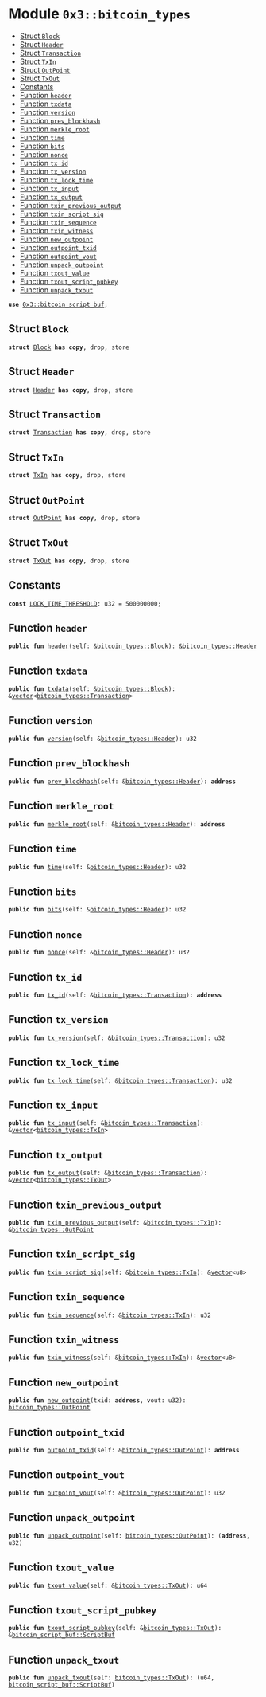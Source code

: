 
<a name="0x3_bitcoin_types"></a>

# Module `0x3::bitcoin_types`



-  [Struct `Block`](#0x3_bitcoin_types_Block)
-  [Struct `Header`](#0x3_bitcoin_types_Header)
-  [Struct `Transaction`](#0x3_bitcoin_types_Transaction)
-  [Struct `TxIn`](#0x3_bitcoin_types_TxIn)
-  [Struct `OutPoint`](#0x3_bitcoin_types_OutPoint)
-  [Struct `TxOut`](#0x3_bitcoin_types_TxOut)
-  [Constants](#@Constants_0)
-  [Function `header`](#0x3_bitcoin_types_header)
-  [Function `txdata`](#0x3_bitcoin_types_txdata)
-  [Function `version`](#0x3_bitcoin_types_version)
-  [Function `prev_blockhash`](#0x3_bitcoin_types_prev_blockhash)
-  [Function `merkle_root`](#0x3_bitcoin_types_merkle_root)
-  [Function `time`](#0x3_bitcoin_types_time)
-  [Function `bits`](#0x3_bitcoin_types_bits)
-  [Function `nonce`](#0x3_bitcoin_types_nonce)
-  [Function `tx_id`](#0x3_bitcoin_types_tx_id)
-  [Function `tx_version`](#0x3_bitcoin_types_tx_version)
-  [Function `tx_lock_time`](#0x3_bitcoin_types_tx_lock_time)
-  [Function `tx_input`](#0x3_bitcoin_types_tx_input)
-  [Function `tx_output`](#0x3_bitcoin_types_tx_output)
-  [Function `txin_previous_output`](#0x3_bitcoin_types_txin_previous_output)
-  [Function `txin_script_sig`](#0x3_bitcoin_types_txin_script_sig)
-  [Function `txin_sequence`](#0x3_bitcoin_types_txin_sequence)
-  [Function `txin_witness`](#0x3_bitcoin_types_txin_witness)
-  [Function `new_outpoint`](#0x3_bitcoin_types_new_outpoint)
-  [Function `outpoint_txid`](#0x3_bitcoin_types_outpoint_txid)
-  [Function `outpoint_vout`](#0x3_bitcoin_types_outpoint_vout)
-  [Function `unpack_outpoint`](#0x3_bitcoin_types_unpack_outpoint)
-  [Function `txout_value`](#0x3_bitcoin_types_txout_value)
-  [Function `txout_script_pubkey`](#0x3_bitcoin_types_txout_script_pubkey)
-  [Function `unpack_txout`](#0x3_bitcoin_types_unpack_txout)


<pre><code><b>use</b> <a href="bitcoin_script_buf.md#0x3_bitcoin_script_buf">0x3::bitcoin_script_buf</a>;
</code></pre>



<a name="0x3_bitcoin_types_Block"></a>

## Struct `Block`



<pre><code><b>struct</b> <a href="bitcoin_types.md#0x3_bitcoin_types_Block">Block</a> <b>has</b> <b>copy</b>, drop, store
</code></pre>



<a name="0x3_bitcoin_types_Header"></a>

## Struct `Header`



<pre><code><b>struct</b> <a href="bitcoin_types.md#0x3_bitcoin_types_Header">Header</a> <b>has</b> <b>copy</b>, drop, store
</code></pre>



<a name="0x3_bitcoin_types_Transaction"></a>

## Struct `Transaction`



<pre><code><b>struct</b> <a href="bitcoin_types.md#0x3_bitcoin_types_Transaction">Transaction</a> <b>has</b> <b>copy</b>, drop, store
</code></pre>



<a name="0x3_bitcoin_types_TxIn"></a>

## Struct `TxIn`



<pre><code><b>struct</b> <a href="bitcoin_types.md#0x3_bitcoin_types_TxIn">TxIn</a> <b>has</b> <b>copy</b>, drop, store
</code></pre>



<a name="0x3_bitcoin_types_OutPoint"></a>

## Struct `OutPoint`



<pre><code><b>struct</b> <a href="bitcoin_types.md#0x3_bitcoin_types_OutPoint">OutPoint</a> <b>has</b> <b>copy</b>, drop, store
</code></pre>



<a name="0x3_bitcoin_types_TxOut"></a>

## Struct `TxOut`



<pre><code><b>struct</b> <a href="bitcoin_types.md#0x3_bitcoin_types_TxOut">TxOut</a> <b>has</b> <b>copy</b>, drop, store
</code></pre>



<a name="@Constants_0"></a>

## Constants


<a name="0x3_bitcoin_types_LOCK_TIME_THRESHOLD"></a>



<pre><code><b>const</b> <a href="bitcoin_types.md#0x3_bitcoin_types_LOCK_TIME_THRESHOLD">LOCK_TIME_THRESHOLD</a>: u32 = 500000000;
</code></pre>



<a name="0x3_bitcoin_types_header"></a>

## Function `header`



<pre><code><b>public</b> <b>fun</b> <a href="bitcoin_types.md#0x3_bitcoin_types_header">header</a>(self: &<a href="bitcoin_types.md#0x3_bitcoin_types_Block">bitcoin_types::Block</a>): &<a href="bitcoin_types.md#0x3_bitcoin_types_Header">bitcoin_types::Header</a>
</code></pre>



<a name="0x3_bitcoin_types_txdata"></a>

## Function `txdata`



<pre><code><b>public</b> <b>fun</b> <a href="bitcoin_types.md#0x3_bitcoin_types_txdata">txdata</a>(self: &<a href="bitcoin_types.md#0x3_bitcoin_types_Block">bitcoin_types::Block</a>): &<a href="">vector</a>&lt;<a href="bitcoin_types.md#0x3_bitcoin_types_Transaction">bitcoin_types::Transaction</a>&gt;
</code></pre>



<a name="0x3_bitcoin_types_version"></a>

## Function `version`



<pre><code><b>public</b> <b>fun</b> <a href="bitcoin_types.md#0x3_bitcoin_types_version">version</a>(self: &<a href="bitcoin_types.md#0x3_bitcoin_types_Header">bitcoin_types::Header</a>): u32
</code></pre>



<a name="0x3_bitcoin_types_prev_blockhash"></a>

## Function `prev_blockhash`



<pre><code><b>public</b> <b>fun</b> <a href="bitcoin_types.md#0x3_bitcoin_types_prev_blockhash">prev_blockhash</a>(self: &<a href="bitcoin_types.md#0x3_bitcoin_types_Header">bitcoin_types::Header</a>): <b>address</b>
</code></pre>



<a name="0x3_bitcoin_types_merkle_root"></a>

## Function `merkle_root`



<pre><code><b>public</b> <b>fun</b> <a href="bitcoin_types.md#0x3_bitcoin_types_merkle_root">merkle_root</a>(self: &<a href="bitcoin_types.md#0x3_bitcoin_types_Header">bitcoin_types::Header</a>): <b>address</b>
</code></pre>



<a name="0x3_bitcoin_types_time"></a>

## Function `time`



<pre><code><b>public</b> <b>fun</b> <a href="bitcoin_types.md#0x3_bitcoin_types_time">time</a>(self: &<a href="bitcoin_types.md#0x3_bitcoin_types_Header">bitcoin_types::Header</a>): u32
</code></pre>



<a name="0x3_bitcoin_types_bits"></a>

## Function `bits`



<pre><code><b>public</b> <b>fun</b> <a href="bitcoin_types.md#0x3_bitcoin_types_bits">bits</a>(self: &<a href="bitcoin_types.md#0x3_bitcoin_types_Header">bitcoin_types::Header</a>): u32
</code></pre>



<a name="0x3_bitcoin_types_nonce"></a>

## Function `nonce`



<pre><code><b>public</b> <b>fun</b> <a href="bitcoin_types.md#0x3_bitcoin_types_nonce">nonce</a>(self: &<a href="bitcoin_types.md#0x3_bitcoin_types_Header">bitcoin_types::Header</a>): u32
</code></pre>



<a name="0x3_bitcoin_types_tx_id"></a>

## Function `tx_id`



<pre><code><b>public</b> <b>fun</b> <a href="bitcoin_types.md#0x3_bitcoin_types_tx_id">tx_id</a>(self: &<a href="bitcoin_types.md#0x3_bitcoin_types_Transaction">bitcoin_types::Transaction</a>): <b>address</b>
</code></pre>



<a name="0x3_bitcoin_types_tx_version"></a>

## Function `tx_version`



<pre><code><b>public</b> <b>fun</b> <a href="bitcoin_types.md#0x3_bitcoin_types_tx_version">tx_version</a>(self: &<a href="bitcoin_types.md#0x3_bitcoin_types_Transaction">bitcoin_types::Transaction</a>): u32
</code></pre>



<a name="0x3_bitcoin_types_tx_lock_time"></a>

## Function `tx_lock_time`



<pre><code><b>public</b> <b>fun</b> <a href="bitcoin_types.md#0x3_bitcoin_types_tx_lock_time">tx_lock_time</a>(self: &<a href="bitcoin_types.md#0x3_bitcoin_types_Transaction">bitcoin_types::Transaction</a>): u32
</code></pre>



<a name="0x3_bitcoin_types_tx_input"></a>

## Function `tx_input`



<pre><code><b>public</b> <b>fun</b> <a href="bitcoin_types.md#0x3_bitcoin_types_tx_input">tx_input</a>(self: &<a href="bitcoin_types.md#0x3_bitcoin_types_Transaction">bitcoin_types::Transaction</a>): &<a href="">vector</a>&lt;<a href="bitcoin_types.md#0x3_bitcoin_types_TxIn">bitcoin_types::TxIn</a>&gt;
</code></pre>



<a name="0x3_bitcoin_types_tx_output"></a>

## Function `tx_output`



<pre><code><b>public</b> <b>fun</b> <a href="bitcoin_types.md#0x3_bitcoin_types_tx_output">tx_output</a>(self: &<a href="bitcoin_types.md#0x3_bitcoin_types_Transaction">bitcoin_types::Transaction</a>): &<a href="">vector</a>&lt;<a href="bitcoin_types.md#0x3_bitcoin_types_TxOut">bitcoin_types::TxOut</a>&gt;
</code></pre>



<a name="0x3_bitcoin_types_txin_previous_output"></a>

## Function `txin_previous_output`



<pre><code><b>public</b> <b>fun</b> <a href="bitcoin_types.md#0x3_bitcoin_types_txin_previous_output">txin_previous_output</a>(self: &<a href="bitcoin_types.md#0x3_bitcoin_types_TxIn">bitcoin_types::TxIn</a>): &<a href="bitcoin_types.md#0x3_bitcoin_types_OutPoint">bitcoin_types::OutPoint</a>
</code></pre>



<a name="0x3_bitcoin_types_txin_script_sig"></a>

## Function `txin_script_sig`



<pre><code><b>public</b> <b>fun</b> <a href="bitcoin_types.md#0x3_bitcoin_types_txin_script_sig">txin_script_sig</a>(self: &<a href="bitcoin_types.md#0x3_bitcoin_types_TxIn">bitcoin_types::TxIn</a>): &<a href="">vector</a>&lt;u8&gt;
</code></pre>



<a name="0x3_bitcoin_types_txin_sequence"></a>

## Function `txin_sequence`



<pre><code><b>public</b> <b>fun</b> <a href="bitcoin_types.md#0x3_bitcoin_types_txin_sequence">txin_sequence</a>(self: &<a href="bitcoin_types.md#0x3_bitcoin_types_TxIn">bitcoin_types::TxIn</a>): u32
</code></pre>



<a name="0x3_bitcoin_types_txin_witness"></a>

## Function `txin_witness`



<pre><code><b>public</b> <b>fun</b> <a href="bitcoin_types.md#0x3_bitcoin_types_txin_witness">txin_witness</a>(self: &<a href="bitcoin_types.md#0x3_bitcoin_types_TxIn">bitcoin_types::TxIn</a>): &<a href="">vector</a>&lt;u8&gt;
</code></pre>



<a name="0x3_bitcoin_types_new_outpoint"></a>

## Function `new_outpoint`



<pre><code><b>public</b> <b>fun</b> <a href="bitcoin_types.md#0x3_bitcoin_types_new_outpoint">new_outpoint</a>(txid: <b>address</b>, vout: u32): <a href="bitcoin_types.md#0x3_bitcoin_types_OutPoint">bitcoin_types::OutPoint</a>
</code></pre>



<a name="0x3_bitcoin_types_outpoint_txid"></a>

## Function `outpoint_txid`



<pre><code><b>public</b> <b>fun</b> <a href="bitcoin_types.md#0x3_bitcoin_types_outpoint_txid">outpoint_txid</a>(self: &<a href="bitcoin_types.md#0x3_bitcoin_types_OutPoint">bitcoin_types::OutPoint</a>): <b>address</b>
</code></pre>



<a name="0x3_bitcoin_types_outpoint_vout"></a>

## Function `outpoint_vout`



<pre><code><b>public</b> <b>fun</b> <a href="bitcoin_types.md#0x3_bitcoin_types_outpoint_vout">outpoint_vout</a>(self: &<a href="bitcoin_types.md#0x3_bitcoin_types_OutPoint">bitcoin_types::OutPoint</a>): u32
</code></pre>



<a name="0x3_bitcoin_types_unpack_outpoint"></a>

## Function `unpack_outpoint`



<pre><code><b>public</b> <b>fun</b> <a href="bitcoin_types.md#0x3_bitcoin_types_unpack_outpoint">unpack_outpoint</a>(self: <a href="bitcoin_types.md#0x3_bitcoin_types_OutPoint">bitcoin_types::OutPoint</a>): (<b>address</b>, u32)
</code></pre>



<a name="0x3_bitcoin_types_txout_value"></a>

## Function `txout_value`



<pre><code><b>public</b> <b>fun</b> <a href="bitcoin_types.md#0x3_bitcoin_types_txout_value">txout_value</a>(self: &<a href="bitcoin_types.md#0x3_bitcoin_types_TxOut">bitcoin_types::TxOut</a>): u64
</code></pre>



<a name="0x3_bitcoin_types_txout_script_pubkey"></a>

## Function `txout_script_pubkey`



<pre><code><b>public</b> <b>fun</b> <a href="bitcoin_types.md#0x3_bitcoin_types_txout_script_pubkey">txout_script_pubkey</a>(self: &<a href="bitcoin_types.md#0x3_bitcoin_types_TxOut">bitcoin_types::TxOut</a>): &<a href="bitcoin_script_buf.md#0x3_bitcoin_script_buf_ScriptBuf">bitcoin_script_buf::ScriptBuf</a>
</code></pre>



<a name="0x3_bitcoin_types_unpack_txout"></a>

## Function `unpack_txout`



<pre><code><b>public</b> <b>fun</b> <a href="bitcoin_types.md#0x3_bitcoin_types_unpack_txout">unpack_txout</a>(self: <a href="bitcoin_types.md#0x3_bitcoin_types_TxOut">bitcoin_types::TxOut</a>): (u64, <a href="bitcoin_script_buf.md#0x3_bitcoin_script_buf_ScriptBuf">bitcoin_script_buf::ScriptBuf</a>)
</code></pre>
